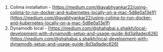 1. Colima installation - [https://medium.com/@avabhyankar22/using-colima-to-run-docker-and-kubernetes-locally-on-a-mac-5d8e0a13e1f](https://medium.com/@avabhyankar22/using-colima-to-run-docker-and-kubernetes-locally-on-a-mac-5d8e0a13e1f)
2. Dynamodb local - [https://medium.com/@shahabaj.s.shaikh/local-development-with-dynamodb-setup-and-usage-guide-8d3a9adec626](https://medium.com/@shahabaj.s.shaikh/local-development-with-dynamodb-setup-and-usage-guide-8d3a9adec626)
